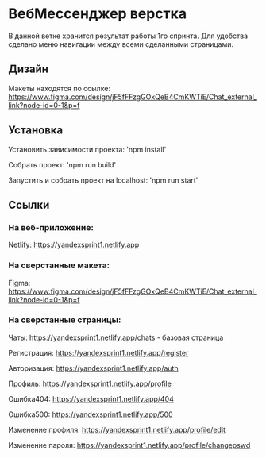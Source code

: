 # ВебМессенджер верстка

В данной ветке хранится результат работы 1го спринта. Для удобства сделано меню навигации между всеми сделанными страницами.

## Дизайн

Макеты находятся по ссылке: https://www.figma.com/design/jF5fFFzgGOxQeB4CmKWTiE/Chat_external_link?node-id=0-1&p=f

## Установка

Установить зависимости проекта: 'npm install'

Собрать проект: 'npm run build'

Запустить и собрать проект на localhost: 'npm run start'

## Ссылки

### На веб-приложение:

Netlify: https://yandexsprint1.netlify.app

### На сверстанные макета:

Figma: https://www.figma.com/design/jF5fFFzgGOxQeB4CmKWTiE/Chat_external_link?node-id=0-1&p=f

### На сверстанные страницы:

Чаты: https://yandexsprint1.netlify.app/chats - базовая страница

Регистрация: https://yandexsprint1.netlify.app/register

Авторизация: https://yandexsprint1.netlify.app/auth

Профиль: https://yandexsprint1.netlify.app/profile

Ошибка404: https://yandexsprint1.netlify.app/404

Ошибка500: https://yandexsprint1.netlify.app/500

Изменение профиля: https://yandexsprint1.netlify.app/profile/edit

Изменение пароля: https://yandexsprint1.netlify.app/profile/changepswd
